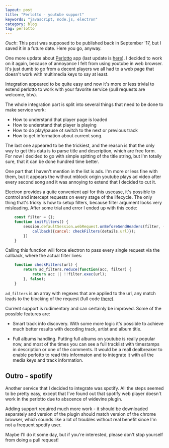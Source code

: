 ```yaml
---
layout: post
title: "Perlotto - youtube support"
keywords: "javascript, node.js, electron"
category: blog
tag: perlotto
---
```


*Ouch*: This post was supposed to be published back in September '17, but I
saved it in a future date. Here you go, anyway.

One more update about [Perlotto][1] app (last update is [here][2]). I decided
to work on it again, because of annoyance I felt from using youtube in web
browser. It's just dumb to go from a decent players we all had to a web
page that doesn't work with multimedia keys to say at least.

Integration appeared to be quite easy and now it's more or less trivial to
extend perlotto to work with your favorite service (pull requests are welcome, btw).

The whole integration part is split into several things that need to be done
to make service work:

* How to understand that player page is loaded
* How to understand that player is playing
* How to do play/pause ot switch to the next or previous track
* How to get information about current song.

The last one appeared to be the trickiest, and the reason is that the only
way to get this data is to parse title and description, which are free form.
For now I decided to go with simple spitting of the title string, but I'm
totally sure, that it can be done hundred time better.

One part that I haven't mention in the list is ads. I'm more or less fine
with them, but it appears the without mblock origin youtube plays ad video
after every second song and it was annoying to extend that I decided to cut
it.

Electron provides a quite convenient api for this usecase, it's possible
to control and intercept requests on every stage of the lifecycle. The only
thing that's tricky is how to setup filters, because filter argument looks
very misleading. After some trial and error I ended up with this code:

~~~javascript
    const filter = {};
    function initFilters() {
        session.defaultSession.webRequest.onBeforeSendHeaders(filter, (details, callback) => {
            callback({cancel: checkFilters(details.url)});
        })
    }
~~~

Calling this function will force electron to pass every single request via the
callback, where the actual filter lives:

~~~javascript
    function checkFilters(url) {
        return ad_filters.reduce(function(acc, filter) {
            return acc || !!filter.exec(url);
        }, false);
    }
~~~

`ad_filters` is an array with regexes that are applied to the url, any match
leads to the blocking of the request (full code [there][3]).

Current support is rudimentary and can certainly be improved. Some of the
possible features are:

* Smart track info discovery. With some more logic it's possible to achieve
  much better results with decoding track, artist and album title.

* Full albums handling. Putting full albums on youtube is really popular now,
  and most of the times you can see a full tracklist with timestamps in description
  or one of the comments. It would be a reall dealbreaker to enable perlotto
  to read this informaton and to integrate it with all the media keys and track
  information.

## Outro - spotify

Another service that I decided to integrate was spotify. All the steps seemed
to be pretty easy, except that I've found out that spotify web player doesn't
work in the perlotto due to abscence of widevine plugin.

Adding support required much more work  - it should be downloaded separately
and version of the plugin should match version of the chrome browser, which
sounds like a lot of troubles without real benefit since I'm not a frequent
spotify user.

Maybe I'll do it some day, but if you're interested, please don't stop yourself
from doing a pull request!

[1]: https://github.com/can3p/perlotto
[2]: /blog/2017/06/25/electron-2/
[3]: https://github.com/can3p/perlotto/blob/master/main.js
